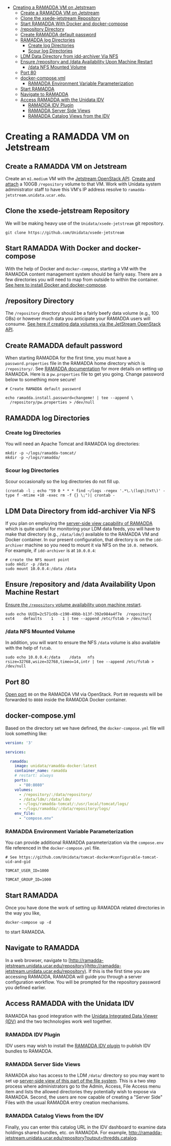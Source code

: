 - [Creating a RAMADDA VM on Jetstream](#h-07FD791D)
  - [Create a RAMADDA VM on Jetstream](#h-F4023EC5)
  - [Clone the xsede-jetstream Repository](#h-968FA51C)
  - [Start RAMADDA With Docker and docker-compose](#h-2E18E909)
  - [/repository Directory](#h-2F1A5636)
  - [Create RAMADDA default password](#h-D5095E2A)
  - [RAMADDA log Directories](#h-1C3FF741)
    - [Create log Directories](#h-DABCF6E2)
    - [Scour log Directories](#h-1121D213)
  - [LDM Data Directory from idd-archiver Via NFS](#h-85431E50)
  - [Ensure /repository and /data Availability Upon Machine Restart](#h-6423976C)
    - [/data NFS Mounted Volume](#h-286B798E)
  - [Port 80](#h-404D9595)
  - [docker-compose.yml](#h-7E683535)
    - [RAMADDA Environment Variable Parameterization](#h-704211AA)
  - [Start RAMADDA](#h-224A9684)
  - [Navigate to RAMADDA](#h-81FED1EC)
  - [Access RAMADDA with the Unidata IDV](#h-73BB6227)
    - [RAMADDA IDV Plugin](#h-3CCEFC0F)
    - [RAMADDA Server Side Views](#h-C8481694)
    - [RAMADDA Catalog Views from the IDV](#h-589449E2)



<a id="h-07FD791D"></a>

# Creating a RAMADDA VM on Jetstream


<a id="h-F4023EC5"></a>

## Create a RAMADDA VM on Jetstream

Create an `m1.medium` VM with the [Jetstream OpenStack API](../../openstack/readme.md). [Create and attach](../../openstack/readme.md) a 100GB `/repository` volume to that VM. Work with Unidata system administrator staff to have this VM's IP address resolve to `ramadda-jetstream.unidata.ucar.edu`.


<a id="h-968FA51C"></a>

## Clone the xsede-jetstream Repository

We will be making heavy use of the `Unidata/xsede-jetstream` git repository.

```shell
git clone https://github.com/Unidata/xsede-jetstream
```


<a id="h-2E18E909"></a>

## Start RAMADDA With Docker and docker-compose

With the help of Docker and `docker-compose`, starting a VM with the RAMADDA content management system should be fairly easy. There are a few directories you will need to map from outside to within the container. [See here to install Docker and docker-compose](../../vm-init-readme.md).


<a id="h-2F1A5636"></a>

## /repository Directory

The `/repository` directory should be a fairly beefy data volume (e.g., 100 GBs) or however much data you anticipate your RAMADDA users will consume. [See here if creating data volumes via the JetStream OpenStack API](../../openstack/readme.md).


<a id="h-D5095E2A"></a>

## Create RAMADDA default password

When starting RAMADDA for the first time, you must have a `password.properties` file in the RAMADDA home directory which is `/repository/`. See [RAMADDA documentation](http://ramadda.org//repository/userguide/toc.html) for more details on setting up RAMADDA. Here is a `pw.properties` file to get you going. Change password below to something more secure!

```shell
# Create RAMADDA default password

echo ramadda.install.password=changeme! | tee --append \
  /repository/pw.properties > /dev/null
```


<a id="h-1C3FF741"></a>

## RAMADDA log Directories


<a id="h-DABCF6E2"></a>

### Create log Directories

You will need an Apache Tomcat and RAMADDA log directories:

```shell
mkdir -p ~/logs/ramadda-tomcat/
mkdir -p ~/logs/ramadda/
```


<a id="h-1121D213"></a>

### Scour log Directories

Scour occasionally so the log directories do not fill up.

```shell
(crontab -l ; echo "59 0 * * * find ~/logs -regex '.*\.\(log\|txt\)' -type f -mtime +10 -exec rm -f {} \;")| crontab -
```


<a id="h-85431E50"></a>

## LDM Data Directory from idd-archiver Via NFS

If you plan on employing the [server-side view capability of RAMADDA](http://ramadda.org//repository/userguide/developer/filesystem.html) which is quite useful for monitoring your LDM data feeds, you will have to make that directory (e.g., `/data/ldm/`) available to the RAMADDA VM and Docker container. In our present configuration, that directory is on the `idd-archiver` machine so you need to mount it via NFS on the `10.0.` network. For example, if `idd-archiver` is at `10.0.0.4`:

```shell
# create the NFS mount point
sudo mkdir -p /data
sudo mount 10.0.0.4:/data /data
```


<a id="h-6423976C"></a>

## Ensure /repository and /data Availability Upon Machine Restart

[Ensure the `/repository` volume availability upon machine restart](../../openstack/readme.md).

```shell
sudo echo UUID=2c571c6b-c190-49bb-b13f-392e984a4f7e	 /repository	ext4	defaults	1	 1 | tee --append /etc/fstab > /dev/null
```


<a id="h-286B798E"></a>

### /data NFS Mounted Volume

In addition, you will want to ensure the NFS `/data` volume is also available with the help of `fstab`.

```shell
sudo echo 10.0.0.4:/data    /data   nfs rsize=32768,wsize=32768,timeo=14,intr | tee --append /etc/fstab > /dev/null
```


<a id="h-404D9595"></a>

## Port 80

[Open port](../../openstack/readme.md) `80` on the RAMADDA VM via OpenStack. Port `80` requests will be forwarded to `8080` inside the RAMADDA Docker container.


<a id="h-7E683535"></a>

## docker-compose.yml

Based on the directory set we have defined, the `docker-compose.yml` file will look something like:

```yaml
version: '3'

services:

  ramadda:
    image: unidata/ramadda-docker:latest
    container_name: ramadda
    # restart: always
    ports:
      - "80:8080"
    volumes:
      - /repository/:/data/repository/
      - /data/ldm/:/data/ldm/
      - ~/logs/ramadda-tomcat/:/usr/local/tomcat/logs/
      - ~/logs/ramadda/:/data/repository/logs/
    env_file:
      - "compose.env"
```


<a id="h-704211AA"></a>

### RAMADDA Environment Variable Parameterization

You can provide additional RAMADDA parameterization via the `compose.env` file referenced in the `docker-compose.yml` file.

```shell
# See https://github.com/Unidata/tomcat-docker#configurable-tomcat-uid-and-gid

TOMCAT_USER_ID=1000

TOMCAT_GROUP_ID=1000
```


<a id="h-224A9684"></a>

## Start RAMADDA

Once you have done the work of setting up RAMADDA related directories in the way you like,

```shell
docker-compose up -d
```

to start RAMADDA.


<a id="h-81FED1EC"></a>

## Navigate to RAMADDA

In a web browser, navigate to [http://ramadda-jetstream.unidata.ucar.edu/repository](http://ramadda-jetstream.unidata.ucar.edu/repository). If this is the first time you are accessing RAMADDA, RAMADDA will guide you through a server configuration workflow. You will be prompted for the repository password you defined earlier.


<a id="h-73BB6227"></a>

## Access RAMADDA with the Unidata IDV

RAMADDA has good integration with the [Unidata Integrated Data Viewer (IDV)](http://www.unidata.ucar.edu/software/idv/) and the two technologies work well together.


<a id="h-3CCEFC0F"></a>

### RAMADDA IDV Plugin

IDV users may wish to install the [RAMADDA IDV plugin](http://www.unidata.ucar.edu/software/idv/docs/workshop/savingstate/Ramadda.html) to publish IDV bundles to RAMADDA.


<a id="h-C8481694"></a>

### RAMADDA Server Side Views

RAMADDA also has access to the LDM `/data/` directory so you may want to set up [server-side view of this part of the file system](http://ramadda.org//repository/userguide/developer/filesystem.html). This is a two step process where administrators go to the Admin, Access, File Access menu item and lists the allowed directories they potentially wish to expose via RAMADDA. Second, the users are now capable of creating a "Server Side" Files with the usual RAMADDA entry creation mechanisms.


<a id="h-589449E2"></a>

### RAMADDA Catalog Views from the IDV

Finally, you can enter this catalog URL in the IDV dashboard to examine data holdings shared bundles, etc. on RAMADDA. For example, <http://ramadda-jetstream.unidata.ucar.edu/repository?output=thredds.catalog>.
